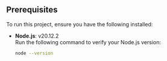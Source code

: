 ## Prerequisites
To run this project, ensure you have the following installed:

- **Node.js**: v20.12.2  
  Run the following command to verify your Node.js version:
  ```bash
  node --version
